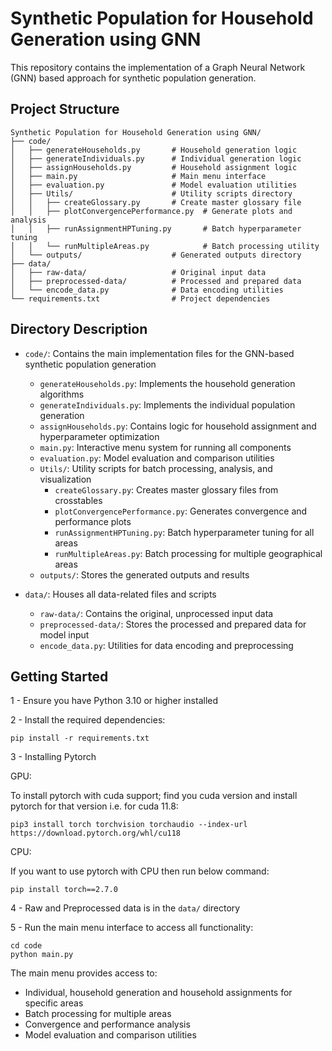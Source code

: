 # Synthetic Population for Household Generation using GNN

This repository contains the implementation of a Graph Neural Network (GNN) based approach for synthetic population generation.
<!-- 
## Requirements

- Python 3.10 or higher
- Dependencies can be installed via pip:
  ```
  pip install -r requirements.txt
  ``` -->

## Project Structure

```
Synthetic Population for Household Generation using GNN/
├── code/
│   ├── generateHouseholds.py       # Household generation logic
│   ├── generateIndividuals.py      # Individual generation logic
│   ├── assignHouseholds.py         # Household assignment logic
│   ├── main.py                     # Main menu interface
│   ├── evaluation.py               # Model evaluation utilities
│   ├── Utils/                      # Utility scripts directory
│   │   ├── createGlossary.py       # Create master glossary file
│   │   ├── plotConvergencePerformance.py  # Generate plots and analysis
│   │   ├── runAssignmentHPTuning.py       # Batch hyperparameter tuning
│   │   └── runMultipleAreas.py            # Batch processing utility
│   └── outputs/                    # Generated outputs directory
├── data/
│   ├── raw-data/                   # Original input data
│   ├── preprocessed-data/          # Processed and prepared data
│   └── encode_data.py              # Data encoding utilities
└── requirements.txt                # Project dependencies
```

## Directory Description

- `code/`: Contains the main implementation files for the GNN-based synthetic population generation
  - `generateHouseholds.py`: Implements the household generation algorithms
  - `generateIndividuals.py`: Implements the individual population generation
  - `assignHouseholds.py`: Contains logic for household assignment and hyperparameter optimization
  - `main.py`: Interactive menu system for running all components
  - `evaluation.py`: Model evaluation and comparison utilities
  - `Utils/`: Utility scripts for batch processing, analysis, and visualization
    - `createGlossary.py`: Creates master glossary files from crosstables
    - `plotConvergencePerformance.py`: Generates convergence and performance plots
    - `runAssignmentHPTuning.py`: Batch hyperparameter tuning for all areas
    - `runMultipleAreas.py`: Batch processing for multiple geographical areas
  - `outputs/`: Stores the generated outputs and results

- `data/`: Houses all data-related files and scripts
  - `raw-data/`: Contains the original, unprocessed input data
  - `preprocessed-data/`: Stores the processed and prepared data for model input
  - `encode_data.py`: Utilities for data encoding and preprocessing

## Getting Started

1 - Ensure you have Python 3.10 or higher installed

2 - Install the required dependencies:
   ```
   pip install -r requirements.txt
   ```
   
3 - Installing Pytorch

GPU:

To install pytorch with cuda support; find you cuda version and install pytorch for that version i.e. for cuda 11.8:
   ```
   pip3 install torch torchvision torchaudio --index-url https://download.pytorch.org/whl/cu118
   ```
CPU: 

If you want to use pytorch with CPU then run below command:
   ```
   pip install torch==2.7.0
   ```
4 - Raw and Preprocessed data is in the `data/` directory

5 - Run the main menu interface to access all functionality:
   ```
   cd code
   python main.py
   ```
   
   The main menu provides access to:
   - Individual, household generation and household assignments for specific areas
   - Batch processing for multiple areas
   - Convergence and performance analysis
   - Model evaluation and comparison utilities
